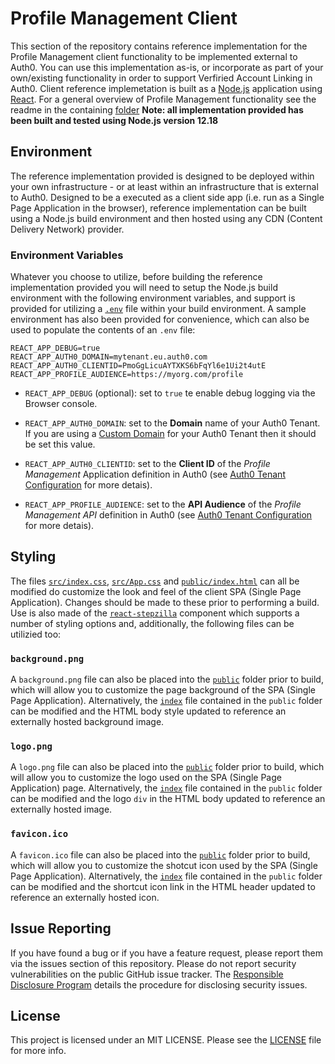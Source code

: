 # Profile Management Client

This section of the repository contains reference implementation for the Profile Management client functionality to be implemented external to Auth0. You can use this implementation as-is, or incorporate as part of your own/existing functionality in order to support Verfiried Account Linking in Auth0. Client reference implemetation is built as a [Node.js](https://nodejs.org/en/) application using [React](https://reactjs.org/). For a general overview of Profile Management functionality see the readme in the containing [folder](..) **Note: all implementation provided has been built and tested using Node.js version 12.18**

## Environment

The reference implementation provided is designed to be deployed within your own infrastructure - or at least within an infrastructure that is external to Auth0. Designed to be a executed as a client side app (i.e. run as a Single Page Application in the browser), reference implementation can be built using a Node.js build environment and then hosted using any CDN (Content Delivery Network) provider.

### Environment Variables

Whatever you choose to utilize, before building the reference implementation provided you will need to setup the Node.js build environment with the following environment variables, and support is provided for utilizing a [`.env`](https://www.npmjs.com/package/dotenv) file within your build environment. A sample environment has also been provided for convenience, which can also be used to populate the contents of an `.env` file:

```
REACT_APP_DEBUG=true
REACT_APP_AUTH0_DOMAIN=mytenant.eu.auth0.com
REACT_APP_AUTH0_CLIENTID=PmoGgLicuAYTXKS6bFqYl6e1Ui2t4utE
REACT_APP_PROFILE_AUDIENCE=https://myorg.com/profile
```

- `REACT_APP_DEBUG` (optional): set to `true` te enable debug logging via the Browser console.

- `REACT_APP_AUTH0_DOMAIN`: set to the **Domain** name of your Auth0 Tenant. If you are using a [Custom Domain](https://auth0.com/docs/custom-domains) for your Auth0 Tenant then it should be set this value. 

- `REACT_APP_AUTH0_CLIENTID`: set to the **Client ID** of the _Profile Management_ Application definition in Auth0 (see [Auth0 Tenant Configuration](../../Tenant) for more detais). 

- `REACT_APP_PROFILE_AUDIENCE`: set to the **API Audience** of the _Profile Management API_ definition in Auth0 (see [Auth0 Tenant Configuration](../../Tenant) for more detais). 

## Styling

The files [`src/index.css`](src/index.css), [`src/App.css`](src/App.css) and [`public/index.html`](public/index.html) can all be modified do customize the look and feel of the client SPA (Single Page Application). Changes should be made to these prior to performing a build. Use is also made of the [`react-stepzilla`](https://www.npmjs.com/package/react-stepzilla) component which supports a number of styling options and, additionally, the following files can be utilizied too:   

### `background.png`

A `background.png` file can also be placed into the [`public`](public) folder prior to build, which will allow you to customize the page background of the SPA (Single Page Application). Alternatively, the [`index`](public/index.html) file contained in the `public` folder can be modified and the HTML body style updated to reference an externally hosted background image. 

### `logo.png`

A `logo.png` file can also be placed into the [`public`](public) folder prior to build, which will allow you to customize the logo used on the SPA (Single Page Application) page. Alternatively, the [`index`](public/index.html) file contained in the `public` folder can be modified and the logo `div` in the HTML body updated to reference an externally hosted image.

### `favicon.ico`

A `favicon.ico` file can also be placed into the [`public`](public) folder prior to build, which will allow you to customize the shotcut icon used by the SPA (Single Page Application). Alternatively, the [`index`](public/index.html) file contained in the `public` folder can be modified and the shortcut icon link in the HTML header updated to reference an externally hosted icon.

## Issue Reporting

If you have found a bug or if you have a feature request, please report them via the issues section of this repository. Please do not report security vulnerabilities on the public GitHub issue tracker. The [Responsible Disclosure Program](https://auth0.com/whitehat) details the procedure for disclosing security issues.

## License

This project is licensed under an MIT LICENSE. Please see the [LICENSE](../LICENSE) file for more info.
